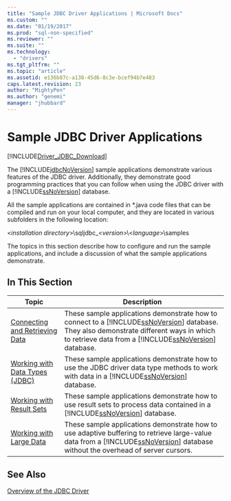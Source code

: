```yaml
---
title: "Sample JDBC Driver Applications | Microsoft Docs"
ms.custom: ""
ms.date: "01/19/2017"
ms.prod: "sql-non-specified"
ms.reviewer: ""
ms.suite: ""
ms.technology: 
  - "drivers"
ms.tgt_pltfrm: ""
ms.topic: "article"
ms.assetid: e136b87c-a138-45d6-8c3e-bcef94b7e483
caps.latest.revision: 23
author: "MightyPen"
ms.author: "genemi"
manager: "jhubbard"
---
```

# Sample JDBC Driver Applications
[!INCLUDE[Driver_JDBC_Download](../../../includes/driver_jdbc_download.md)]

  The [!INCLUDE[jdbcNoVersion](../../../includes/jdbcnoversion_md.md)] sample applications demonstrate various features of the JDBC driver. Additionally, they demonstrate good programming practices that you can follow when using the JDBC driver with a [!INCLUDE[ssNoVersion](../../../includes/ssnoversion_md.md)] database.  
  
 All the sample applications are contained in *.java code files that can be compiled and run on your local computer, and they are located in various subfolders in the following location:  
  
 \<*installation directory*>\sqljdbc_\<*version*>\\<*language*>\samples  
  
 The topics in this section describe how to configure and run the sample applications, and include a discussion of what the sample applications demonstrate.  
  
## In This Section  
  
|Topic|Description|  
|-----------|-----------------|  
|[Connecting and Retrieving Data](../../../connect/jdbc/connecting-and-retrieving-data.md)|These sample applications demonstrate how to connect to a [!INCLUDE[ssNoVersion](../../../includes/ssnoversion_md.md)] database. They also demonstrate different ways in which to retrieve data from a [!INCLUDE[ssNoVersion](../../../includes/ssnoversion_md.md)] database.|  
|[Working with Data Types &#40;JDBC&#41;](../../../connect/jdbc/working-with-data-types-jdbc.md)|These sample applications demonstrate how to use the JDBC driver data type methods to work with data in a [!INCLUDE[ssNoVersion](../../../includes/ssnoversion_md.md)] database.|  
|[Working with Result Sets](../../../connect/jdbc/working-with-result-sets.md)|These sample applications demonstrate how to use result sets to process data contained in a [!INCLUDE[ssNoVersion](../../../includes/ssnoversion_md.md)] database.|  
|[Working with Large Data](../../../connect/jdbc/working-with-large-data.md)|These sample applications demonstrate how to use adaptive buffering to retrieve large-value data from a [!INCLUDE[ssNoVersion](../../../includes/ssnoversion_md.md)] database without the overhead of server cursors.|  
  
## See Also  
 [Overview of the JDBC Driver](../../../connect/jdbc/overview-of-the-jdbc-driver.md)  
  
  
